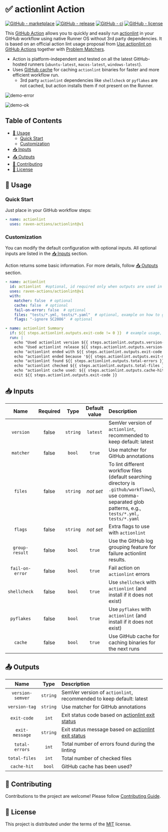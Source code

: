 # ✅ actionlint Action

[![GitHub - marketplace](https://img.shields.io/badge/marketplace-actionlint-blue?logo=github&style=flat-square)](https://github.com/marketplace/actions/actionlint)
[![GitHub - release](https://img.shields.io/github/v/release/raven-actions/actionlint?style=flat-square)](https://github.com/raven-actions/actionlint/releases/latest)
[![GitHub - ci](https://img.shields.io/github/actions/workflow/status/raven-actions/actionlint/ci.yml?logo=github&label=CI&style=flat-square&branch=main&event=push)](https://github.com/raven-actions/actionlint/actions/workflows/ci.yml?query=branch%3Amain+event%3Apush)
[![GitHub - license](https://img.shields.io/github/license/raven-actions/actionlint?style=flat-square)](https://github.com/raven-actions/actionlint/blob/main/LICENSE)

This [GitHub Action](https://github.com/features/actions) allows you to quickly and easily run [actionlint](https://github.com/rhysd/actionlint) in your GitHub workflow using native Runner OS without 3rd party dependencies. It is based on an official action lint usage proposal from [Use actionlint on GitHub Actions](https://github.com/rhysd/actionlint/blob/main/docs/usage.md#use-actionlint-on-github-actions) together with [Problem Matchers](https://github.com/rhysd/actionlint/blob/main/docs/usage.md#problem-matchers).

- Action is platform-independent and tested on all the latest GitHub-hosted runners (`ubuntu-latest`, `macos-latest`, `windows-latest`).
- Uses [GitHub cache](https://docs.github.com/en/actions/using-workflows/caching-dependencies-to-speed-up-workflows) for caching `actionlint` binaries for faster and more efficient workflow run.
  - 3rd party `actionlint` dependencies like `shellcheck` or `pyflakes` are not cached, but action installs them if not present on the Runner.

![demo-error](https://raw.githubusercontent.com/raven-actions/actionlint/main/assets/images/demo-error.png)

![demo-ok](https://raw.githubusercontent.com/raven-actions/actionlint/main/assets/images/demo-ok.png)

## Table of Contents <!-- omit in toc -->

- [🤔 Usage](#-usage)
  - [Quick Start](#quick-start)
  - [Customization](#customization)
- [📥 Inputs](#-inputs)
- [📤 Outputs](#-outputs)
- [👥 Contributing](#-contributing)
- [📄 License](#-license)

## 🤔 Usage

### Quick Start

Just place in your GitHub workflow steps:

```yaml
- name: actionlint
  uses: raven-actions/actionlint@v1
```

### Customization

You can modify the default configuration with optional inputs. All optional inputs are listed in the [📥 Inputs](#-inputs) section.

Action returns some basic information. For more details, follow [📤 Outputs](#-outputs) section.

```yaml
- name: actionlint
  id: actionlint  #optional, id required only when outputs are used in the workflow steps later
  uses: raven-actions/actionlint@v1
  with:
    matcher: false  # optional
    cache: false  # optional
    fail-on-error: false  # optional
    files: "tests/*.yml, tests/*.yaml"  # optional, example on how to grab all .yml and .yaml files from the test directory
    flags: "-ignore SC2086"  # optional

- name: actionlint Summary
  if: ${{ steps.actionlint.outputs.exit-code != 0 }}  # example usage, do echo only when actionlint action failed
  run: |
    echo "Used actionlint version ${{ steps.actionlint.outputs.version-semver }}"
    echo "Used actionlint release ${{ steps.actionlint.outputs.version-tag }}"
    echo "actionlint ended with ${{ steps.actionlint.outputs.exit-code }} exit code"
    echo "actionlint ended because '${{ steps.actionlint.outputs.exit-message }}'"
    echo "actionlint found ${{ steps.actionlint.outputs.total-errors }} errors"
    echo "actionlint checked ${{ steps.actionlint.outputs.total-files }} files"
    echo "actionlint cache used: ${{ steps.actionlint.outputs.cache-hit }}"
    exit ${{ steps.actionlint.outputs.exit-code }}
```

## 📥 Inputs

|      Name       | Required |   Type   | Default value | Description                                                                                                                                                 |
|:---------------:|:--------:|:--------:|:-------------:|:------------------------------------------------------------------------------------------------------------------------------------------------------------|
|    `version`    |  false   | `string` |   `latest`    | SemVer version of `actionlint`, recommended to keep default: latest                                                                                         |
|    `matcher`    |  false   |  `bool`  |    `true`     | Use matcher for GitHub annotations                                                                                                                          |
|     `files`     |  false   | `string` |   *not set*   | To lint different workflow files (default searching directory is `.github/workflows`), use comma-separated glob patterns, e.g., `tests/*.yml, tests/*.yaml` |
|     `flags`     |  false   | `string` |   *not set*   | Extra flags to use with `actionlint`                                                                                                                        |
| `group-result`  |  false   |  `bool`  |    `true`     | Use the GitHub log grouping feature for failure actionlint results.                                                                                         |
| `fail-on-error` |  false   |  `bool`  |    `true`     | Fail action on `actionlint` errors                                                                                                                          |
|  `shellcheck`   |  false   |  `bool`  |    `true`     | Use `shellcheck` with `actionlint` (and install if it does not exist)                                                                                       |
|   `pyflakes`    |  false   |  `bool`  |    `true`     | Use `pyflakes` with `actionlint` (and install if it does not exist)                                                                                         |
|     `cache`     |  false   |  `bool`  |    `true`     | Use GitHub cache for caching binaries for the next runs                                                                                                     |

## 📤 Outputs

|       Name       |   Type   | Description                                                                                                                    |
|:----------------:|:--------:|:-------------------------------------------------------------------------------------------------------------------------------|
| `version-semver` | `string` | SemVer version of `actionlint`, recommended to keep default: latest                                                            |
|  `version-tag`   | `string` | Use matcher for GitHub annotations                                                                                             |
|   `exit-code`    |  `int`   | Exit status code based on [actionlint exit status](https://github.com/rhysd/actionlint/blob/main/docs/usage.md#exit-status)    |
|  `exit-message`  | `string` | Exit status message based on [actionlint exit status](https://github.com/rhysd/actionlint/blob/main/docs/usage.md#exit-status) |
|  `total-errors`  |  `int`   | Total number of errors found during the linting                                                                                |
|  `total-files`   |  `int`   | Total number of checked files                                                                                                  |
|   `cache-hit`    |  `bool`  | GitHub cache has been used?                                                                                                    |

## 👥 Contributing

Contributions to the project are welcome! Please follow [Contributing Guide](https://github.com/raven-actions/actionlint/blob/main/.github/CONTRIBUTING.md).

## 📄 License

This project is distributed under the terms of the [MIT](https://github.com/raven-actions/actionlint/blob/main/LICENSE) license.
